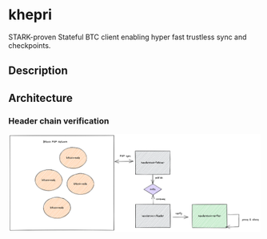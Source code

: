 # khepri

STARK-proven Stateful BTC client enabling hyper fast trustless sync and checkpoints.

## Description

## Architecture

### Header chain verification

![Khepri Headerchain Verification Architecture](docs/diagrams/khepri-headerchain-verification-architecture.png)



